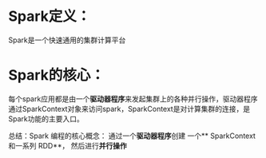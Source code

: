 # Spark定义：

Spark是一个快速通用的集群计算平台

# Spark的核心：

每个spark应用都是由一个**驱动器程序**来发起集群上的各种并行操作，驱动器程序通过SparkContext对象来访问spark，SparkContext是对计算集群的连接，是Spark功能的主要入口。

总结：Spark 编程的核心概念： 通过一个**驱动器程序**创建一个** SparkContext 和一系列 RDD**， 然后进行**并行操作**



